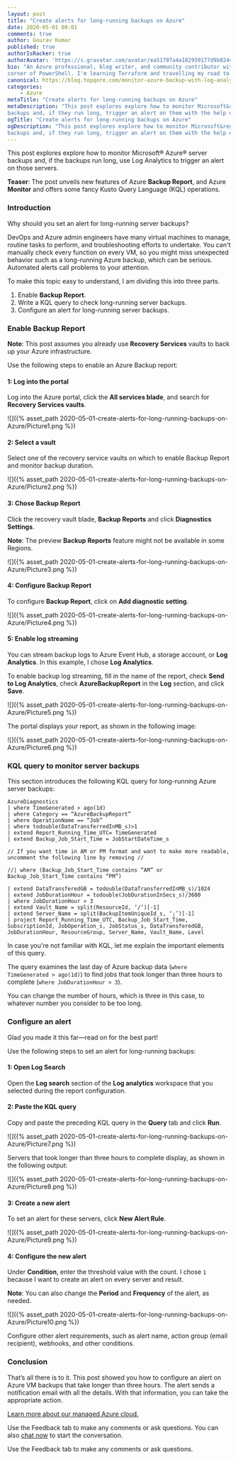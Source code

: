 ```yaml
---
layout: post
title: "Create alerts for long-running backups on Azure"
date: 2020-05-01 00:01
comments: true
author: Gourav Kumar
published: true
authorIsRacker: true
authorAvatar: 'https://s.gravatar.com/avatar/ea51707a4a182959177d9b8244835571'
bio: "An Azure professional, blog writer, and community contributor with a soft
corner of PowerShell. I'm learning Terraform and travelling my road to be on top."
canonical: https://blog.topqore.com/monitor-azure-backup-with-log-analytics/
categories:
    - Azure
metaTitle: "Create alerts for long-running backups on Azure"
metaDescription: "This post explores explore how to monitor Microsoft&reg; Azure&reg;
backups and, if they run long, trigger an alert on them with the help of Log Analytics."
ogTitle: "Create alerts for long-running backups on Azure"
ogDescription: "This post explores explore how to monitor Microsoft&reg; Azure&reg;
backups and, if they run long, trigger an alert on them with the help of Log Analytics."
---
```


This post explores explore how to monitor Microsoft&reg; Azure&reg; server
backups and, if the backups run long, use Log Analytics to trigger an alert on
those servers.

**Teaser**: The post unveils new features of Azure **Backup Report**, and Azure
**Monitor** and offers some fancy Kusto Query Language (KQL) operations.

<!-- more -->

### Introduction

Why should you set an alert for long-running server backups?

DevOps and Azure admin engineers have many virtual machines to manage, routine
tasks to perform, and troubleshooting efforts to undertake. You can't manually
check every function on every VM, so you might miss unexpected behavior such as
a long-running Azure backup, which can be serious. Automated alerts call
problems to your attention.

To make this topic easy to understand, I am dividing this into three parts.

1.   Enable **Backup Report**.
2.   Write a KQL query to check long-running server backups.
3.   Configure an alert for long-running server backups.

### Enable Backup Report

**Note**: This post assumes you already use **Recovery Services** vaults to back
up your Azure infrastructure.

Use the following steps to enable an Azure Backup report:

#### 1: Log into the portal

Log into the Azure portal, click the **All services blade**, and search for
**Recovery Services vaults**.

![]({% asset_path 2020-05-01-create-alerts-for-long-running-backups-on-Azure/Picture1.png %})

#### 2: Select a vault

Select one of the recovery service vaults on which to enable Backup Report
and monitor backup duration.

![]({% asset_path 2020-05-01-create-alerts-for-long-running-backups-on-Azure/Picture2.png %})

#### 3: Chose Backup Report

Click the recovery vault blade, **Backup Reports** and click **Diagnostics Settings**.

**Note**: The preview **Backup Reports** feature might not be available in
some Regions.

![]({% asset_path 2020-05-01-create-alerts-for-long-running-backups-on-Azure/Picture3.png %})

#### 4: Configure Backup Report

To configure **Backup Report**, click on **Add diagnostic setting**.

![]({% asset_path 2020-05-01-create-alerts-for-long-running-backups-on-Azure/Picture4.png %})

#### 5: Enable log streaming

You can stream backup logs to Azure Event Hub, a storage account, or
**Log Analytics**. In this example, I chose **Log Analytics**.

To enable backup log streaming, fill in the name of the report, check
**Send to Log Analytics**, check **AzureBackupReport** in the **Log** section,
and click **Save**.

![]({% asset_path 2020-05-01-create-alerts-for-long-running-backups-on-Azure/Picture5.png %})

The portal displays your report, as shown in the following image:

![]({% asset_path 2020-05-01-create-alerts-for-long-running-backups-on-Azure/Picture6.png %})

### KQL query to monitor server backups

This section introduces the following KQL query for long-running Azure server
backups:

    AzureDiagnostics
    | where TimeGenerated > ago(1d)
    | where Category == “AzureBackupReport”
    | where OperationName == “Job”
    | where todouble(DataTransferredInMB_s)>1
    | extend Report_Running_Time_UTC= TimeGenerated
    | extend Backup_Job_Start_Time = JobStartDateTime_s

    // If you want time in AM or PM format and want to make more readable, uncomment the following line by removing //

    //| where (Backup_Job_Start_Time contains “AM” or Backup_Job_Start_Time contains “PM”)

    | extend DataTransferedGB = todouble(DataTransferredInMB_s)/1024
    | extend JobDurationHour = todouble(JobDurationInSecs_s)/3600
    | where JobDurationHour > 3
    | extend Vault_Name = split(ResourceId, ‘/’)[-1]
    | extend Server_Name = split(BackupItemUniqueId_s, ‘;’)[-1]
    | project Report_Running_Time_UTC, Backup_Job_Start_Time, SubscriptionId, JobOperation_s, JobStatus_s, DataTransferedGB, JobDurationHour, ResourceGroup, Server_Name, Vault_Name, Level

In case you're not familiar with KQL, let me explain the important elements of
this query.

The query examines the last day of Azure backup data (`where TimeGenerated > ago(1d)`)
to find jobs that took longer than three hours to complete (`where JobDurationHour > 3`).

You can change the number of hours, which is three in this case, to whatever
number you consider to be too long.

### Configure an alert

Glad you made it this far&mdash;read on for the best part!

Use the following steps to set an alert for long-running backups:

#### 1: Open Log Search

Open the **Log search** section of the **Log analytics** workspace that you
selected during the report configuration.

#### 2: Paste the KQL query

Copy and paste the preceding KQL query in the **Query** tab and click **Run**.

![]({% asset_path 2020-05-01-create-alerts-for-long-running-backups-on-Azure/Picture7.png %})

Servers that took longer than three hours to complete display, as shown in
the following output:

![]({% asset_path 2020-05-01-create-alerts-for-long-running-backups-on-Azure/Picture8.png %})

#### 3: Create a new alert

To set an alert for these servers, click **New Alert Rule**.

![]({% asset_path 2020-05-01-create-alerts-for-long-running-backups-on-Azure/Picture9.png %})

#### 4: Configure the new alert

Under **Condition**, enter the threshold value with the count. I chose `1`
because I want to create an alert on every server and result.

**Note**: You can also change the **Period** and **Frequency** of the alert, as
needed.

![]({% asset_path 2020-05-01-create-alerts-for-long-running-backups-on-Azure/Picture10.png %})

Configure other alert requirements, such as alert name, action group (email
recipient), webhooks, and other conditions.

### Conclusion

That’s all there is to it. This post showed you how to configure an alert on
Azure VM backups that take longer than three hours. The alert sends a
notification email with all the details. With that information, you can take the
appropriate action.

<a class="cta purple" id="cta" href="https://www.rackspace.com/microsoft/managed-azure-cloud">Learn more about our managed Azure cloud.</a>

Use the Feedback tab to make any comments or ask questions. You can also
[chat now](https://www.rackspace.com/#chat) to start the conversation.

Use the Feedback tab to make any comments or ask questions.
